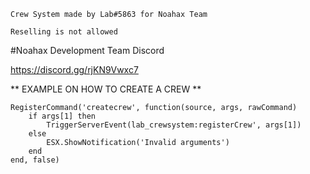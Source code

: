 ``Crew System made by Lab#5863 for Noahax Team``

``Reselling is not allowed``

#Noahax Development Team Discord

https://discord.gg/rjKN9Vwxc7

** EXAMPLE ON HOW TO CREATE A CREW **

```
RegisterCommand('createcrew', function(source, args, rawCommand)
    if args[1] then
        TriggerServerEvent(lab_crewsystem:registerCrew', args[1]) 
    else
        ESX.ShowNotification('Invalid arguments')
    end
end, false)
```
